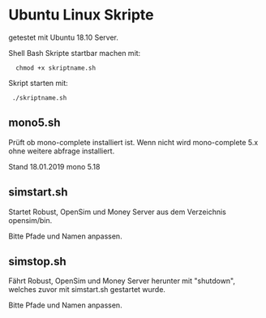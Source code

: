 # Ubuntu Linux Skripte
getestet mit Ubuntu 18.10 Server.

Shell Bash Skripte startbar machen mit:

      chmod +x skriptname.sh

Skript starten mit:

     ./skriptname.sh

## mono5.sh
Prüft ob mono-complete installiert ist.
Wenn nicht wird mono-complete 5.x ohne weitere abfrage installiert.

Stand 18.01.2019 mono 5.18

## simstart.sh
Startet Robust, OpenSim und Money Server aus dem Verzeichnis opensim/bin.

Bitte Pfade und Namen anpassen.

## simstop.sh
Fährt Robust, OpenSim und Money Server herunter mit "shutdown", welches zuvor mit simstart.sh gestartet wurde.

Bitte Pfade und Namen anpassen.
